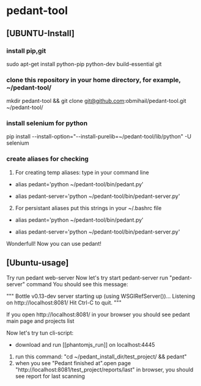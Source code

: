 pedant-tool
==========

## [UBUNTU-Install]

### install pip,git
sudo apt-get install python-pip python-dev build-essential git

### clone this repository in your home directory, for example, ~/pedant-tool/
mkdir pedant-tool && git clone git@github.com:obmihail/pedant-tool.git ~/pedant-tool/

### install selenium for python
pip install --install-option="--install-purelib=~/pedant-tool/lib/python" -U selenium

### create aliases for checking
1. For creating temp aliases: type in your command line

- alias pedant='python ~/pedant-tool/bin/pedant.py'

- alias pedant-server='python ~/pedant-tool/bin/pedant-server.py'

2. For persistant aliases put this strings in your ~/.bashrc file

- alias pedant='python ~/pedant-tool/bin/pedant.py'

- alias pedant-server='python ~/pedant-tool/bin/pedant-server.py'


Wonderfull! Now you can use pedant!

## [Ubuntu-usage]

Try run pedant web-server
Now let's try start pedant-server
run "pedant-server" command
You should see this message:

"""
Bottle v0.13-dev server starting up (using WSGIRefServer())...
Listening on http://localhost:8081/
Hit Ctrl-C to quit.
"""

If you open http://localhost:8081/ in your browser you should see pedant main page and projects list


Now let's try tun cli-script:
- download and run [[phantomjs_run]] on localhost:4445

1. run this command: "cd ~/pedant_install_dir/test_project/ && pedant"
2. when you see "Pedant finished at".open page "http://localhost:8081/test_project/reports/last" in browser, you should see report for last scanning